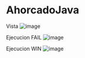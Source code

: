 # AhorcadoJava
Vista
![image](https://github.com/RafaelCordova/AhorcadoJava/assets/44307351/52c79a10-6063-43c8-a423-7f25bc0c84c4)

Ejecucion FAIL
![image](https://github.com/RafaelCordova/AhorcadoJava/assets/44307351/c646704f-ca6a-49b7-8617-6642d9b6ae4e)

Ejecucion WIN
![image](https://github.com/RafaelCordova/AhorcadoJava/assets/44307351/78391c8e-1f27-4c0e-9e69-0f18cfe12c21)





